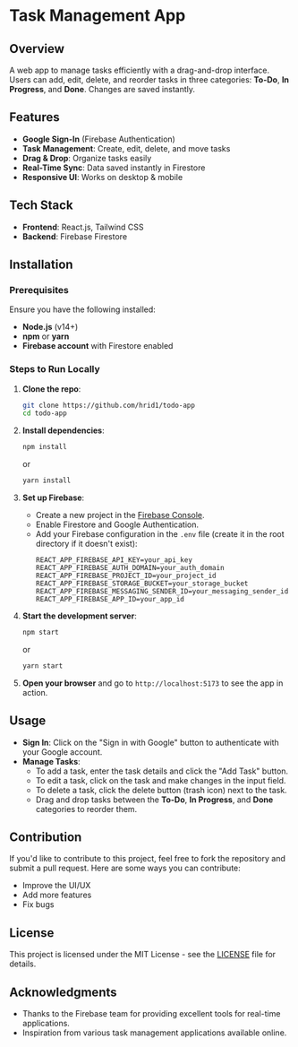 # Task Management App

## Overview
A web app to manage tasks efficiently with a drag-and-drop interface. Users can add, edit, delete, and reorder tasks in three categories: **To-Do**, **In Progress**, and **Done**. Changes are saved instantly.

## Features
- **Google Sign-In** (Firebase Authentication)
- **Task Management**: Create, edit, delete, and move tasks
- **Drag & Drop**: Organize tasks easily
- **Real-Time Sync**: Data saved instantly in Firestore
- **Responsive UI**: Works on desktop & mobile

## Tech Stack
- **Frontend**: React.js, Tailwind CSS
- **Backend**: Firebase Firestore

## Installation
### Prerequisites
Ensure you have the following installed:
- **Node.js** (v14+)
- **npm** or **yarn**
- **Firebase account** with Firestore enabled

### Steps to Run Locally
1. **Clone the repo**:
   ```sh
   git clone https://github.com/hrid1/todo-app
   cd todo-app
   ```

2. **Install dependencies**:
   ```sh
   npm install
   ```
   or
   ```sh
   yarn install
   ```

3. **Set up Firebase**:
   - Create a new project in the [Firebase Console](https://console.firebase.google.com/).
   - Enable Firestore and Google Authentication.
   - Add your Firebase configuration in the `.env` file (create it in the root directory if it doesn't exist):
     ```plaintext
     REACT_APP_FIREBASE_API_KEY=your_api_key
     REACT_APP_FIREBASE_AUTH_DOMAIN=your_auth_domain
     REACT_APP_FIREBASE_PROJECT_ID=your_project_id
     REACT_APP_FIREBASE_STORAGE_BUCKET=your_storage_bucket
     REACT_APP_FIREBASE_MESSAGING_SENDER_ID=your_messaging_sender_id
     REACT_APP_FIREBASE_APP_ID=your_app_id
     ```

4. **Start the development server**:
   ```sh
   npm start
   ```
   or
   ```sh
   yarn start
   ```

5. **Open your browser** and go to `http://localhost:5173` to see the app in action.

## Usage
- **Sign In**: Click on the "Sign in with Google" button to authenticate with your Google account.
- **Manage Tasks**: 
  - To add a task, enter the task details and click the "Add Task" button.
  - To edit a task, click on the task and make changes in the input field.
  - To delete a task, click the delete button (trash icon) next to the task.
  - Drag and drop tasks between the **To-Do**, **In Progress**, and **Done** categories to reorder them.

## Contribution
If you'd like to contribute to this project, feel free to fork the repository and submit a pull request. Here are some ways you can contribute:
- Improve the UI/UX
- Add more features
- Fix bugs

## License
This project is licensed under the MIT License - see the [LICENSE](LICENSE) file for details.

## Acknowledgments
- Thanks to the Firebase team for providing excellent tools for real-time applications.
- Inspiration from various task management applications available online.
